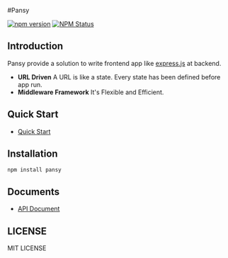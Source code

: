 #Pansy

[![npm version](https://img.shields.io/npm/v/pansy.svg?style=flat-square)](https://www.npmjs.com/package/pansy)
[![NPM Status](http://img.shields.io/npm/dm/pansy.svg?style=flat-square)](https://www.npmjs.org/package/pansy)


## Introduction

Pansy provide a solution to write frontend app like [express.js](https://github.com/expressjs/express) at backend.

* **URL Driven** A URL is like a state. Every state has been defined before app run.
* **Middleware Framework** It's Flexible and Efficient.


## Quick Start

* [Quick Start](docs/API.md)



## Installation

```
npm install pansy
```

## Documents

* [API Document](docs/API.md)


## LICENSE

MIT LICENSE
